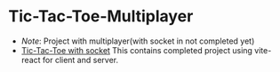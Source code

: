 # Tic-Tac-Toe-Multiplayer

- *Note*: Project with multiplayer(with socket in not completed yet)
- [Tic-Tac-Toe with socket](https://github.com/nkp1111/tic-tac-toe-multiplayer)  This contains completed project using vite-react for client and server.
